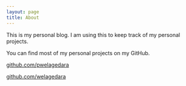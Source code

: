 ```yaml
---
layout: page
title: About
---
```


This is my personal blog. I am using this to keep track of my personal projects. 

You can find most of my personal projects on my GitHub.

[github.com/pwelagedara](https://github.com/pwelagedara)

[github.com/welagedara](https://github.com/welagedara)
